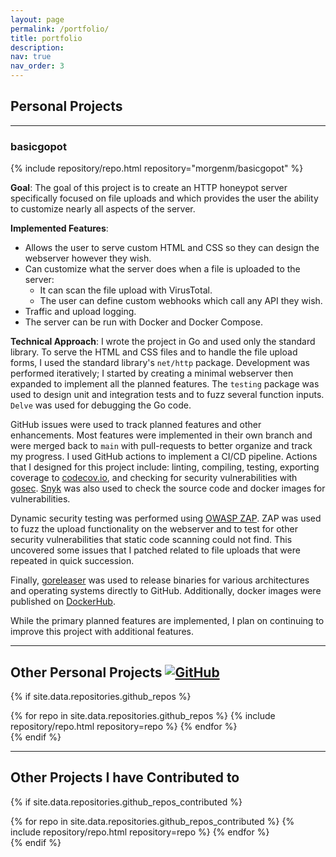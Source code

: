 ```yaml
---
layout: page
permalink: /portfolio/
title: portfolio
description:
nav: true
nav_order: 3
---
```


## Personal Projects
---

### basicgopot
<div>{% include repository/repo.html repository="morgenm/basicgopot" %}</div>

**Goal**: The goal of this project is to create an HTTP honeypot server specifically focused on file uploads and which provides the user the ability to customize nearly all aspects of the server. 

**Implemented Features**:
- Allows the user to serve custom HTML and CSS so they can design the webserver however they wish. 
- Can customize what the server does when a file is uploaded to the server: 
  - It can scan the file upload with VirusTotal.
  - The user can define custom webhooks which call any API they wish. 
- Traffic and upload logging.
- The server can be run with Docker and Docker Compose.

**Technical Approach**: I wrote the project in Go and used only the standard library. To serve the HTML and CSS files and to handle the file upload forms, I used the standard library's `net/http` package. Development was performed iteratively; I started by creating a minimal webserver then expanded to implement all the planned features. The `testing` package was used to design unit and integration tests and to fuzz several function inputs. `Delve` was used for debugging the Go code. 

GitHub issues were used to track planned features and other enhancements. Most features were implemented in their own branch and were merged back to `main` with pull-requests to better organize and track my progress. I used GitHub actions to implement a CI/CD pipeline. Actions that I designed for this project include: linting, compiling, testing, exporting coverage to [codecov.io](https://codecov.io/gh/morgenm/basicgopot), and checking for security vulnerabilities with [gosec](https://github.com/securego/gosec). [Snyk](https://snyk.io) was also used to check the source code and docker images for vulnerabilities.

Dynamic security testing was performed using [OWASP ZAP](https://www.zaproxy.org/). ZAP was used to fuzz the upload functionality on the webserver and to test for other security vulnerabilities that static code scanning could not find. This uncovered some issues that I patched related to file uploads that were repeated in quick succession.

Finally, [goreleaser](https://goreleaser.com/) was used to release binaries for various architectures and operating systems directly to GitHub. Additionally, docker images were published on [DockerHub](https://hub.docker.com/r/morgenm/basicgopot/).

While the primary planned features are implemented, I plan on continuing to improve this project with additional features.

---

## Other Personal Projects [![GitHub](https://img.shields.io/badge/GitHub-blue?style=for-the-badge&logo=github&logoColor=white)](https://github.com/morgenm)

{% if site.data.repositories.github_repos %}
<div class="repositories d-flex flex-wrap flex-md-row flex-column justify-content-between align-items-center">
  {% for repo in site.data.repositories.github_repos %}
    {% include repository/repo.html repository=repo %}
  {% endfor %}
</div>
{% endif %}

---

## Other Projects I have Contributed to
{% if site.data.repositories.github_repos_contributed %}
<div class="repositories d-flex flex-wrap flex-md-row flex-column justify-content-between align-items-center">
  {% for repo in site.data.repositories.github_repos_contributed %}
    {% include repository/repo.html repository=repo %}
  {% endfor %}
</div>
{% endif %}

